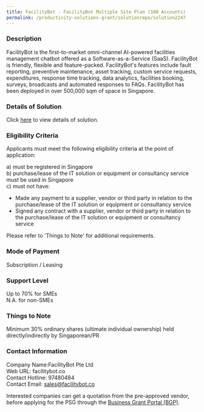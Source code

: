 ```yaml
---
title: FacilityBot - FacilityBot Multiple Site Plan (100 Accounts)
permalink: /productivity-solutions-grant/solutionrepo/solution2247
---
```


### Description

FacilityBot is the first-to-market omni-channel AI-powered facilities management chatbot offered as a Software-as-a-Service (SaaS). FacilityBot is friendly, flexible and feature-packed. FacilityBot's features include fault reporting, preventive maintenance, asset tracking, custom service requests, expenditures, response time tracking, data analytics, facilities booking, surveys, broadcasts and automated responses to FAQs. FacilityBot has been deployed in over 500,000 sqm of space in Singapore.

### Details of Solution

Click <a href='https://www.gobusiness.gov.sg/images/psg/DesensitisedFacilityBotAnnex3CRwef10June2021_Part_4.pdf' target='_blank' rel='noopener'>here</a> to view details of solution.

### Eligibility Criteria

Applicants must meet the following eligibility criteria at the point of application:

a) must be registered in Singapore <br>
b) purchase/lease of the IT solution or equipment or consultancy service must be used in Singapore <br>
c) must not have:
- Made any payment to a supplier, vendor or third party in relation to the purchase/lease of the IT solution or equipment or consultancy service
- Signed any contract with a supplier, vendor or third party in relation to the purchase/lease of the IT solution or equipment or consultancy service

Please refer to 'Things to Note' for additional requirements.

### Mode of Payment
Subscription / Leasing

### Support Level
Up to 70% for SMEs <br>
N.A. for non-SMEs

### Things to Note
Minimum 30% ordinary shares (ultimate individual ownership) held directly/indirectly by Singaporean/PR

### Contact Information
Company Name:FacilityBot Pte Ltd <br>Web URL: facilitybot.co <br>Contact Hotline: 97480484 <br>Contact Email: sales@facilitybot.co <br>

Interested companies can get a quotation from the pre-approved vendor, before applying for the PSG through the <a target='_blank' rel='noopener' href='https://www.businessgrants.gov.sg/'>Business Grant Portal (BGP)</a>.
